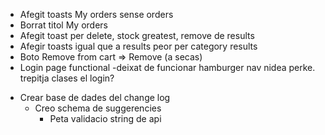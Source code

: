 + Afegit toasts My orders sense orders
+ Borrat titol My orders
+ Afegit toast per delete, stock greatest, remove de results
+ Afegir toasts igual que a results peor per category results
+ Boto Remove from cart => Remove (a secas)
+ Login page functional
-deixat de funcionar hamburger nav nidea perke. trepitja clases el login?
- Crear base de dades del change log
    - Creo schema de suggerencies
        - Peta validacio string de api